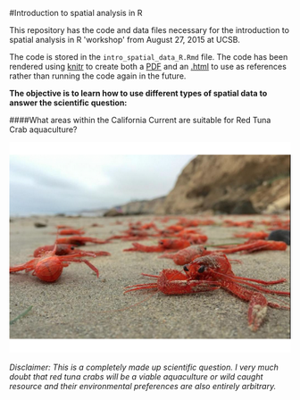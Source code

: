 #Introduction to spatial analysis in R

This repository has the code and data files necessary for the introduction to spatial analysis in R 'workshop' from August 27, 2015 at UCSB.

The code is stored in the `intro_spatial_data_R.Rmd` file. The code has been rendered using [knitr](http://yihui.name/knitr/) to create both a [PDF](https://github.com/jafflerbach/spatial-analysis-R/blob/master/intro_spatial_data_R.pdf) and an [.html](http://htmlpreview.github.io/?https://github.com/jafflerbach/spatial-analysis-R/blob/master/intro_spatial_data_R.html) to use as references rather than running the code again in the future.

**The objective is to learn how to use different types of spatial data to answer the scientific question:**

####What areas within the California Current are suitable for Red Tuna Crab aquaculture?


![](./images/crab.png)

*Disclaimer: This is a completely made up scientific question. I very much doubt that red tuna crabs will be a viable aquaculture or wild caught resource and their environmental preferences are also entirely arbitrary.*